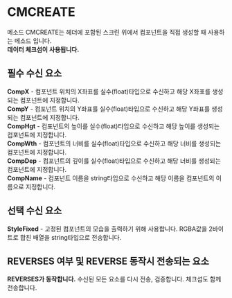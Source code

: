 # CMCREATE
메소드 CMCREATE는 헤더에 포함된 스크린 위에서 컴포넌트을 직접 생성할 때 사용하는 메소드 입니다.<br>
**데이터 체크섬이 사용됩니다.**

## 필수 수신 요소
**CompX** - 컴포넌트 위치의 X좌표를 실수(float)타입으로 수신하고 해당 X좌표를 생성되는 컴포넌트에 지정합니다.<br>
**CompY** - 컴포넌트 위치의 Y좌표를 실수(float)타입으로 수신하고 해당 Y좌표를 생성되는 컴포넌트에 지정합니다.<br>
**CompHgt** - 컴포넌트의 높이를 실수(float)타입으로 수신하고 해당 높이를 생성되는 컴포넌트에 지정합니다.<br>
**CompWth** - 컴포넌트의 너비를 실수(float)타입으로 수신하고 해당 너비를 생성되는 컴포넌트에 지정합니다.<br>
**CompDep** - 컴포넌트의 깊이를 실수(float)타입으로 수신하고 해당 너비를 생성되는 컴포넌트에 지정합니다.<br>
**CompName** - 컴포넌트 이름을 string타입으로 수신하고 해당 이름을 컴포넌트의 이름으로 지정합니다. 

## 선택 수신 요소
**StyleFixed** - 고정된 컴포넌트의 모습을 출력하기 위해 사용합니다. RGBA값을 2바이트로 합친 배열을 string타입으로 전송합니다.<br>

## REVERSES 여부 및 REVERSE 동작시 전송되는 요소
**REVERSES가 동작합니다.**
수신된 모든 요소를 다시 전송, 검증합니다. 체크섬도 함께 전송합니다.